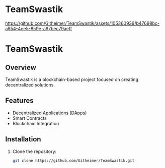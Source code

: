 ﻿# TeamSwastik


https://github.com/Githeimer/TeamSwastik/assets/105360939/b47698bc-a854-4ee5-859e-a97bec79aeff
# TeamSwastik

## Overview

TeamSwastik is a blockchain-based project focused on creating decentralized solutions.

## Features

- Decentralized Applications (DApps)
- Smart Contracts
- Blockchain Integration

## Installation

1. Clone the repository:
   ```bash
   git clone https://github.com/Githeimer/TeamSwastik.git

